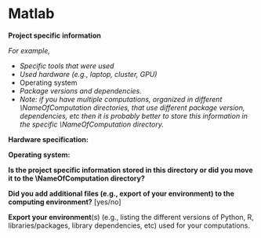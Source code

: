 # Matlab



**Project specific information**



*For example,* 

* *Specific tools that were used*
* *Used hardware (e.g., laptop, cluster, GPU)*
* Operating system
* *Package versions and dependencies.*
* *Note: if you have multiple computations, organized in different \NameOfComputation directories, that use different package version, dependencies, etc then it is probably better to store this information in the specific \NameOfComputation directory.* 





**Hardware specification:** 



**Operating system:**



**Is the project specific information stored in this directory or did you move it to the \NameOfComputation directory?**



**Did you add additional files (e.g., export of your environment) to the computing environment?** [yes/no]



**Export your environment**(s) (e.g., listing the different versions of Python, R, libraries/packages, library dependencies, etc) used for your computations.
